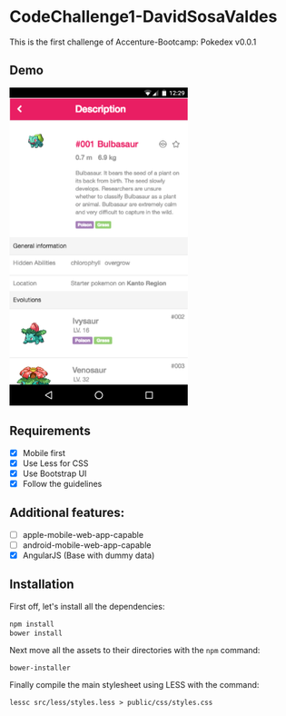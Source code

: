 # CodeChallenge1-DavidSosaValdes

This is the first challenge of Accenture-Bootcamp: Pokedex v0.0.1

## Demo

![Demo1](screenshots/demo-1.png)

## Requirements

- [X] Mobile first
- [X] Use Less for CSS
- [X] Use Bootstrap UI
- [X] Follow the guidelines

## Additional features:

- [ ] apple-mobile-web-app-capable
- [ ] android-mobile-web-app-capable
- [X] AngularJS (Base with dummy data)

## Installation

First off, let's install all the dependencies:

	npm install
	bower install

Next move all the assets to their directories with the `npm` command:

	bower-installer

Finally compile the main stylesheet using LESS with the command:

	lessc src/less/styles.less > public/css/styles.css
